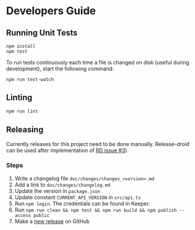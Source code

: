 # Developers Guide

## Running Unit Tests

```shell
npm install
npm test
```

To run tests continuously each time a file is changed on disk (useful during development), start the following command:

```shell
npm run test-watch
```

## Linting

```sh
npm run lint
```

## Releasing

Currently releases for this project need to be done manually. Release-droid can be used after implementation of [RD issue #3](https://github.com/exasol/extension-manager-interface/issues/3)).

### Steps

1. Write a changelog file `doc/changes/changes_<version>.md`
1. Add a link to `doc/changes/changelog.md`
1. Update the version in `package.json`
1. Update constant `CURRENT_API_VERSION` in `src/api.ts`
1. Run `npm login`. The credentials can be found in Keeper.
1. Run `npm run clean && npm test && npm run build && npm publish --access public`
1. Make a [new release](https://github.com/exasol/extension-manager-interface/releases/new) on GitHub
